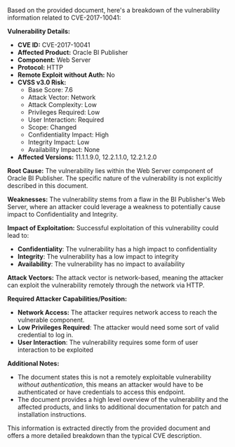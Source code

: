 Based on the provided document, here's a breakdown of the vulnerability information related to CVE-2017-10041:

**Vulnerability Details:**

*   **CVE ID:** CVE-2017-10041
*   **Affected Product:** Oracle BI Publisher
*   **Component:** Web Server
*   **Protocol:** HTTP
*   **Remote Exploit without Auth:** No
*   **CVSS v3.0 Risk:**
    *   Base Score: 7.6
    *   Attack Vector: Network
    *   Attack Complexity: Low
    *   Privileges Required: Low
    *   User Interaction: Required
    *   Scope: Changed
    *   Confidentiality Impact: High
    *   Integrity Impact: Low
    *   Availability Impact: None
*   **Affected Versions:** 11.1.1.9.0, 12.2.1.1.0, 12.2.1.2.0

**Root Cause:**
The vulnerability lies within the Web Server component of Oracle BI Publisher. The specific nature of the vulnerability is not explicitly described in this document.

**Weaknesses:**
The vulnerability stems from a flaw in the BI Publisher's Web Server, where an attacker could leverage a weakness to potentially cause impact to Confidentiality and Integrity.

**Impact of Exploitation:**
Successful exploitation of this vulnerability could lead to:
*   **Confidentiality**: The vulnerability has a high impact to confidentiality
*   **Integrity**: The vulnerability has a low impact to integrity
*   **Availability**: The vulnerability has no impact to availability

**Attack Vectors:**
The attack vector is network-based, meaning the attacker can exploit the vulnerability remotely through the network via HTTP.

**Required Attacker Capabilities/Position:**
*   **Network Access:** The attacker requires network access to reach the vulnerable component.
*   **Low Privileges Required**: The attacker would need some sort of valid credential to log in.
*   **User Interaction**: The vulnerability requires some form of user interaction to be exploited

**Additional Notes:**

*   The document states this is not a remotely exploitable vulnerability *without authentication*, this means an attacker would have to be authenticated or have credentials to access this endpoint.
*   The document provides a high level overview of the vulnerability and the affected products, and links to additional documentation for patch and installation instructions.

This information is extracted directly from the provided document and offers a more detailed breakdown than the typical CVE description.